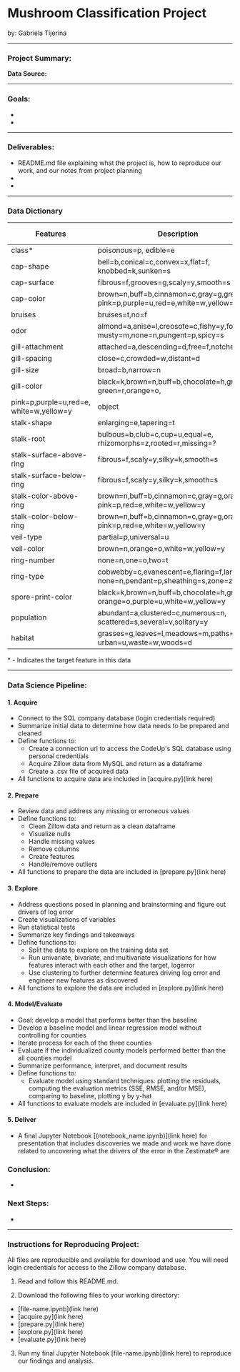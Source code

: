# Mushroom Classification Project
by: Gabriela Tijerina 
****

### Project Summary:




**Data Source:** 
****

### Goals:
* 
* 
**** 

### Deliverables:
* README.md file explaining what the project is, how to reproduce our work, and our notes from project planning
* 
* 
**** 

### Data Dictionary

| Features | Description | Data Type |
|---------|-------------|-----------|
| class* | poisonous=p, edible=e | object |
| cap-shape | bell=b,conical=c,convex=x,flat=f, knobbed=k,sunken=s | object |
| cap-surface | fibrous=f,grooves=g,scaly=y,smooth=s | object |
| cap-color | brown=n,buff=b,cinnamon=c,gray=g,green=r, pink=p,purple=u,red=e,white=w,yellow=y | object |
| bruises | bruises=t,no=f | object |
| odor | almond=a,anise=l,creosote=c,fishy=y,foul=f, musty=m,none=n,pungent=p,spicy=s | object |
| gill-attachment | attached=a,descending=d,free=f,notched=n |
| gill-spacing | close=c,crowded=w,distant=d | object |
| gill-size | broad=b,narrow=n | object |
| gill-color | black=k,brown=n,buff=b,chocolate=h,gray=g, green=r,orange=o,
pink=p,purple=u,red=e, white=w,yellow=y | object |
| stalk-shape | enlarging=e,tapering=t | object |
stalk-root | bulbous=b,club=c,cup=u,equal=e, rhizomorphs=z,rooted=r,missing=? | object |
| stalk-surface-above-ring | fibrous=f,scaly=y,silky=k,smooth=s | object |
| stalk-surface-below-ring | fibrous=f,scaly=y,silky=k,smooth=s | object |
| stalk-color-above-ring | brown=n,buff=b,cinnamon=c,gray=g,orange=o, pink=p,red=e,white=w,yellow=y | object |
| stalk-color-below-ring | brown=n,buff=b,cinnamon=c,gray=g,orange=o, pink=p,red=e,white=w,yellow=y | object |
| veil-type | partial=p,universal=u | object |
| veil-color | brown=n,orange=o,white=w,yellow=y | object |
| ring-number | none=n,one=o,two=t | object |
| ring-type | cobwebby=c,evanescent=e,flaring=f,large=l, none=n,pendant=p,sheathing=s,zone=z | object |
| spore-print-color | black=k,brown=n,buff=b,chocolate=h,green=r, orange=o,purple=u,white=w,yellow=y | object |
| population | abundant=a,clustered=c,numerous=n, scattered=s,several=v,solitary=y | object |
| habitat | grasses=g,leaves=l,meadows=m,paths=p, urban=u,waste=w,woods=d | object |

\* - Indicates the target feature in this data
***


### Data Science Pipeline:

#### 1. Acquire
- Connect to the SQL company database (login credentials required)
- Summarize initial data to determine how data needs to be prepared and cleaned 
- Define functions to:
    - Create a connection url to access the CodeUp's SQL database using personal credentials
    - Acquire Zillow data from MySQL and return as a dataframe
    - Create a .csv file of acquired data 
- All functions to acquire data are included in [acquire.py](link here)

#### 2. Prepare
- Review data and address any missing or erroneous values 
- Define functions to:
    - Clean Zillow data and return as a clean dataframe 
    - Visualize nulls 
    - Handle missing values 
    - Remove columns 
    - Create features 
    - Handle/remove outliers 
- All functions to prepare the data are included in [prepare.py](link here)

#### 3. Explore
- Address questions posed in planning and brainstorming and figure out drivers of log error
- Create visualizations of variables 
- Run statistical tests 
- Summarize key findings and takeaways
- Define functions to:
    - Split the data to explore on the training data set
    - Run univariate, bivariate, and multivariate visualizations for how features interact with each other and the target, logerror
    - Use clustering to further determine features driving log error and engineer new features as discovered
- All functions to explore the data are included in [explore.py](link here)

#### 4. Model/Evaluate
- Goal: develop a model that performs better than the baseline
- Develop a baseline model and linear regression model without controlling for counties
- Iterate process for each of the three counties
- Evaluate if the individualized county models performed better than the all counties model
- Summarize performance, interpret, and document results
- Define functions to:
    - Evaluate model using standard techniques: plotting the residuals, computing the evaluation metrics (SSE, RMSE, and/or MSE), comparing to baseline, plotting y by y-hat
- All functions to evaluate models are included in [evaluate.py](link here)

#### 5. Deliver
- A final Jupyter Notebook [(notebook_name.ipynb)](link here) for presentation that includes discoveries we made and work we have done related to uncovering what the drivers of the error in the Zestimate® are 

### Conclusion:
-  

### Next Steps: 
- 

****

### Instructions for Reproducing Project:  
All files are reproducible and available for download and use. You will need login credentials for access to the Zillow company database.

1.  Read and follow this README.md. 

2.  Download the following files to your working directory:  
 - [file-name.ipynb](link here)
 - [acquire.py](link here)
 - [prepare.py](link here)
 - [explore.py](link here)
 - [evaluate.py](link here)
  

3. Run my final Jupyter Notebook [file-name.ipynb](link here) to reproduce our findings and analysis. 